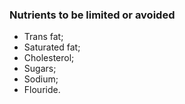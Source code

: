 ### Nutrients to be limited or avoided
- Trans fat;
- Saturated fat;
- Cholesterol;
- Sugars;
- Sodium;
- Flouride.
